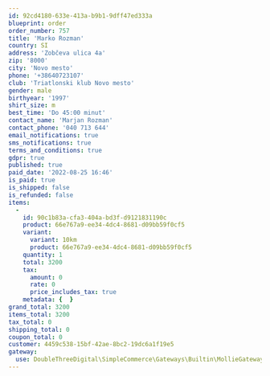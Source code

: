 ```yaml
---
id: 92cd4180-633e-413a-b9b1-9dff47ed333a
blueprint: order
order_number: 757
title: 'Marko Rozman'
country: SI
address: 'Zobčeva ulica 4a'
zip: '8000'
city: 'Novo mesto'
phone: '+38640723107'
club: 'Triatlonski klub Novo mesto'
gender: male
birthyear: '1997'
shirt_size: m
best_time: 'Do 45:00 minut'
contact_name: 'Marjan Rozman'
contact_phone: '040 713 644'
email_notifications: true
sms_notifications: true
terms_and_conditions: true
gdpr: true
published: true
paid_date: '2022-08-25 16:46'
is_paid: true
is_shipped: false
is_refunded: false
items:
  -
    id: 90c1b83a-cfa3-404a-bd3f-d9121831190c
    product: 66e767a9-ee34-4dc4-8681-d09bb59f0cf5
    variant:
      variant: 10km
      product: 66e767a9-ee34-4dc4-8681-d09bb59f0cf5
    quantity: 1
    total: 3200
    tax:
      amount: 0
      rate: 0
      price_includes_tax: true
    metadata: {  }
grand_total: 3200
items_total: 3200
tax_total: 0
shipping_total: 0
coupon_total: 0
customer: 4459c538-15bf-42ae-8bc2-19dc6a1f19e5
gateway:
  use: DoubleThreeDigital\SimpleCommerce\Gateways\Builtin\MollieGateway
---
```

